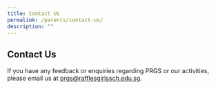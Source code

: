 ```yaml
---
title: Contact Us
permalink: /parents/contact-us/
description: ""
---
```

## Contact Us

If you have any feedback or enquiries regarding PRGS or our activities, please email us at [prgs@rafflesgirlssch.edu.sg](mailto:prgs@rafflesgirlssch.edu.sg).